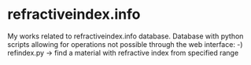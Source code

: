 refractiveindex.info
====================

My works related to refractiveindex.info database. Database with python scripts allowing for operations not possible through the web interface:
-) refindex.py -> find a material with refractive index from specified range
